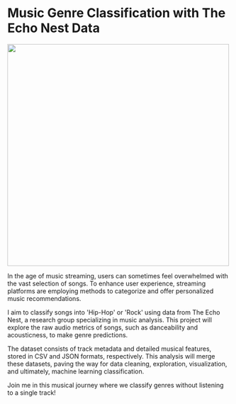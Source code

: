 # Music Genre Classification with The Echo Nest Data

<img src="https://github.com/snehalathatuniki/Music-Genre-Classification/assets/43737913/e4a4bc41-d9a5-4481-ac35-39c2fc957b4a" width="500">


In the age of music streaming, users can sometimes feel overwhelmed with the vast selection of songs. To enhance user experience, streaming platforms are employing methods to categorize and offer personalized music recommendations.

I aim to classify songs into 'Hip-Hop' or 'Rock' using data from The Echo Nest, a research group specializing in music analysis. This project will explore the raw audio metrics of songs, such as danceability and acousticness, to make genre predictions.

The dataset consists of track metadata and detailed musical features, stored in CSV and JSON formats, respectively. This analysis will merge these datasets, paving the way for data cleaning, exploration, visualization, and ultimately, machine learning classification.

Join me in this musical journey where we classify genres without listening to a single track!
